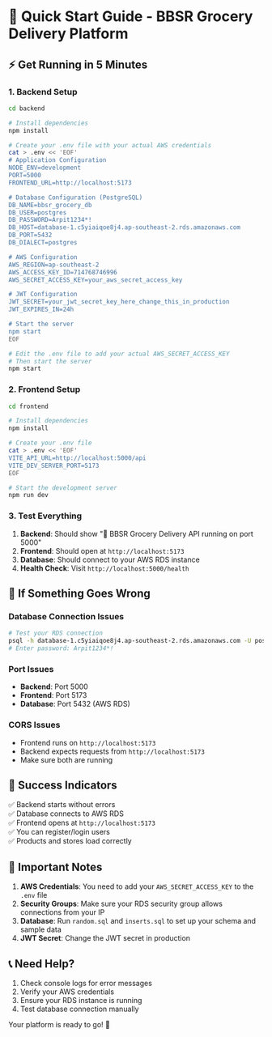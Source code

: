 # 🚀 Quick Start Guide - BBSR Grocery Delivery Platform

## ⚡ **Get Running in 5 Minutes**

### **1. Backend Setup**
```bash
cd backend

# Install dependencies
npm install

# Create your .env file with your actual AWS credentials
cat > .env << 'EOF'
# Application Configuration
NODE_ENV=development
PORT=5000
FRONTEND_URL=http://localhost:5173

# Database Configuration (PostgreSQL)
DB_NAME=bbsr_grocery_db
DB_USER=postgres
DB_PASSWORD=Arpit1234*!
DB_HOST=database-1.c5yiaiqoe8j4.ap-southeast-2.rds.amazonaws.com
DB_PORT=5432
DB_DIALECT=postgres

# AWS Configuration
AWS_REGION=ap-southeast-2
AWS_ACCESS_KEY_ID=714768746996
AWS_SECRET_ACCESS_KEY=your_aws_secret_access_key

# JWT Configuration
JWT_SECRET=your_jwt_secret_key_here_change_this_in_production
JWT_EXPIRES_IN=24h

# Start the server
npm start
EOF

# Edit the .env file to add your actual AWS_SECRET_ACCESS_KEY
# Then start the server
npm start
```

### **2. Frontend Setup**
```bash
cd frontend

# Install dependencies
npm install

# Create your .env file
cat > .env << 'EOF'
VITE_API_URL=http://localhost:5000/api
VITE_DEV_SERVER_PORT=5173
EOF

# Start the development server
npm run dev
```

### **3. Test Everything**
1. **Backend**: Should show "🚀 BBSR Grocery Delivery API running on port 5000"
2. **Frontend**: Should open at `http://localhost:5173`
3. **Database**: Should connect to your AWS RDS instance
4. **Health Check**: Visit `http://localhost:5000/health`

## 🔧 **If Something Goes Wrong**

### **Database Connection Issues**
```bash
# Test your RDS connection
psql -h database-1.c5yiaiqoe8j4.ap-southeast-2.rds.amazonaws.com -U postgres -d bbsr_grocery_db
# Enter password: Arpit1234*!
```

### **Port Issues**
- **Backend**: Port 5000
- **Frontend**: Port 5173
- **Database**: Port 5432 (AWS RDS)

### **CORS Issues**
- Frontend runs on `http://localhost:5173`
- Backend expects requests from `http://localhost:5173`
- Make sure both are running

## 🎯 **Success Indicators**

✅ Backend starts without errors  
✅ Database connects to AWS RDS  
✅ Frontend opens at `http://localhost:5173`  
✅ You can register/login users  
✅ Products and stores load correctly  

## 🚨 **Important Notes**

1. **AWS Credentials**: You need to add your `AWS_SECRET_ACCESS_KEY` to the `.env` file
2. **Security Groups**: Make sure your RDS security group allows connections from your IP
3. **Database**: Run `random.sql` and `inserts.sql` to set up your schema and sample data
4. **JWT Secret**: Change the JWT secret in production

## 📞 **Need Help?**

1. Check console logs for error messages
2. Verify your AWS credentials
3. Ensure your RDS instance is running
4. Test database connection manually

Your platform is ready to go! 🎉

